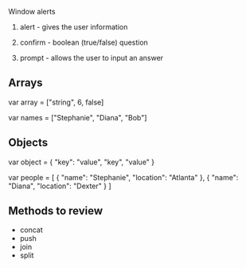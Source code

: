 Window alerts

1. alert - gives the user information

2. confirm - boolean (true/false) question

3. prompt - allows the user to input an answer


## Arrays
var array = ["string", 6, false]

var names = ["Stephanie", "Diana", "Bob"]


## Objects

var object = {
    "key": "value",
    "key", "value"
}

var people = [
    {
        "name": "Stephanie",
        "location": "Atlanta"
    },
    {
        "name": "Diana",
        "location": "Dexter"
    }
]


## Methods to review

- concat
- push
- join
- split